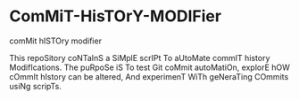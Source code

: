 # ComMiT-HisTOrY-MODIFier
comMit hISTOry modifier

This repoSitory coNTaInS a SiMplE scrIPt To aUtoMate commIT history ModifIcations. The puRpoSe iS To test Git coMmit autoMatiOn, explorE hOW cOmmIt hIstory can be altered, And experimenT WiTh geNeraTing COmmits usiNg scripTs.
